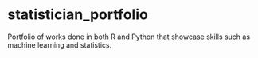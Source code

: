 # statistician_portfolio
Portfolio of works done in both R and Python that showcase skills such as machine learning and statistics.
